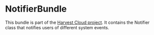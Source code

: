 NotifierBundle
===============

This bundle is part of the [Harvest Cloud project][1]. It contains the
Notifier class that notifies users of different system events.

[1]: http://github.com/harvestcloud/harvestcloud
